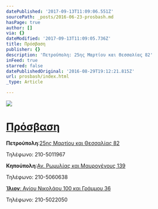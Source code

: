 ```yaml
---
datePublished: '2017-09-13T11:09:06.551Z'
sourcePath: _posts/2016-06-23-prosbash.md
hasPage: true
author: []
via: {}
dateModified: '2017-09-13T11:09:05.736Z'
title: Πρόσβαση
publisher: {}
description: 'Πετρούπολη: 25ης Μαρτίου και Θεσσαλίας 82'
inFeed: true
starred: false
datePublishedOriginal: '2016-08-29T19:12:21.815Z'
url: prosbash/index.html
_type: Article

---
```

![](https://the-grid-user-content.s3-us-west-2.amazonaws.com/79be8079-da74-4875-800b-6ed210cba9a7.jpg)

# [Πρόσβαση][0]

**Πετρούπολη**:[25ης Μαρτίου και Θεσσαλίας 82][1]

Τηλέφωνο: 210-5011967

**Κηπούπολη**:[Αν. Ρωμυλίας και Μαυρογένους 139][2]

Τηλέφωνο: 210-5060638

**[Ίλιον][3]**[: Αγίου Νικολάου 100 και Γράμμου 36][3]

Τηλέφωνο: 210-5022050

[0]: http://www.vaitsa.gr/prosvasi.html
[1]: https://www.google.gr/maps/place/Vaitsa+Schools+for+Languages/@38.0411719,23.6837313,17z/data=!4m13!1m7!3m6!1s0x14a1a37675f5c6a7:0x5e12b65ca848cc91!2zzpjOtc-Dz4POsc67zq_Osc-CIDgyLCDOoM61z4TPgc6_z43PgM6_zrvOtyAxMzIgMzE!3b1!8m2!3d38.0411677!4d23.68592!3m4!1s0x14a1a375dfb1ff4b:0xc04e38f1a36cc153!8m2!3d38.0411677!4d23.68592
[2]: https://www.google.gr/maps/place/Vaitsa+Schools/@38.0424841,23.6724049,17z/data=!3m1!4b1!4m13!1m7!3m6!1s0x14a1a37882cc0545:0xce908088cb77bb79!2zzpzOsc69z4TPjs-CIM6czrHPhc-Bzr_Os86tzr3Ov8-Fz4IsIM6gzrXPhM-Bzr_Pjc-Azr_Ou863IDEzMiAzMQ!3b1!8m2!3d38.0451766!4d23.6765766!3m4!1s0x14a1a37928272a2d:0xb5153db5a2d9ec94!8m2!3d38.0424799!4d23.6745936
[3]: https://www.google.gr/maps/place/Vaitsa+Schools/@38.0473406,23.6918862,15z/data=!4m5!3m4!1s0x0:0xc1c575adc885e850!8m2!3d38.0460225!4d23.6987956